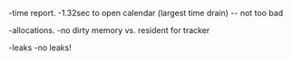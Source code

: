 -time report.
 -1.32sec to open calendar (largest time drain) -- not too bad

-allocations.
 -no dirty memory vs. resident for tracker

-leaks
 -no leaks!
